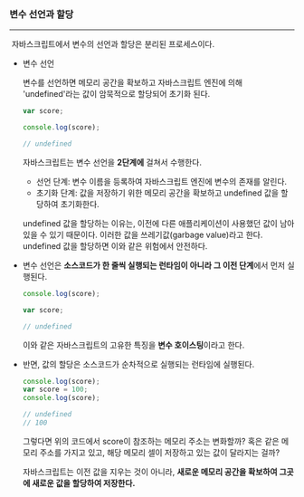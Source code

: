 ### 변수 선언과 할당

---

​	자바스크립트에서 변수의 선언과 할당은 분리된 프로세스이다. 



* 변수 선언

  변수를 선언하면 메모리 공간을 확보하고 자바스크립트 엔진에 의해 'undefined'라는 값이 암묵적으로 할당되어 초기화 된다.

  ```javascript
  var score;
  
  console.log(score);
  
  // undefined
  ```

  자바스크립트는 변수 선언을 <strong> 2단계에</strong> 걸쳐서 수행한다.

  * 선언 단계: 변수 이름을 등록하여 자바스크립트 엔진에 변수의 존재를 알린다.
  * 초기화 단계: 값을 저장하기 위한 메모리 공간을 확보하고 undefined 값을 할당하여 초기화한다.

  

  undefined 값을 할당하는 이유는, 이전에 다른 애플리케이션이 사용했던 값이 남아 있을 수 있기 때문이다. 이러한 값을 쓰레기값(garbage value)라고 한다. undefined 값을 할당하면 이와 같은 위험에서 안전하다.



* 변수 선언은 <strong>소스코드가 한 줄씩 실행되는 런타임이 아니라 그 이전 단계</strong>에서 먼저 실행된다.

  ```javascript
  console.log(score);
  
  var score;
  
  // undefined
  ```

  이와 같은 자바스크립트의 고유한 특징을 <strong>변수 호이스팅</strong>이라고 한다. 

  

* 반면, 값의 할당은 소스코드가 순차적으로 실행되는 런타임에 실행된다.

  ```javascript
  console.log(score);
  var score = 100;
  console.log(score);
  
  // undefined
  // 100
  ```

  그렇다면 위의 코드에서 score이 참조하는 메모리 주소는 변화할까? 혹은 같은 메모리 주소를 가지고 있고, 해당 메모리 셀이 저장하고 있는 값이 달라지는 걸까?

  자바스크립트는 이전 값을 지우는 것이 아니라, <strong>새로운 메모리 공간을 확보하여 그곳에 새로운 값을 할당하여 저장한다.</strong>

  

